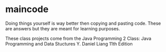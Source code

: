 # maincode

Doing things yourself is way better then copying and pasting code. These are answers but they are meant for learning purposes.

These class projects come from the Java Programming 2 Class: Java Programming and Data Stuctures Y. Daniel Liang 11th Edition
